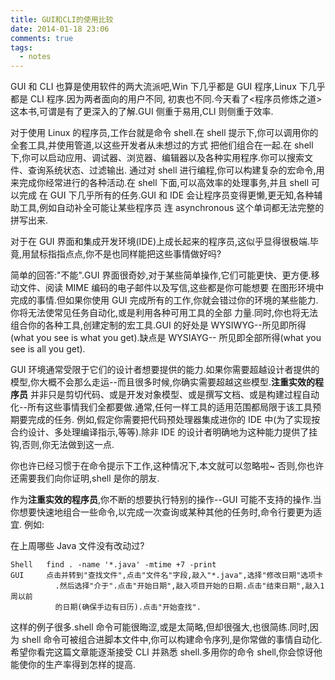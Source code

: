 ```yaml
---
title: GUI和CLI的使用比较
date: 2014-01-18 23:06
comments: true
tags:
  - notes
---
```


GUI 和 CLI 也算是使用软件的两大流派吧,Win 下几乎都是 GUI 程序,Linux 下几乎都是 CLI 程序.因为两者面向的用户不同,
初衷也不同.今天看了<程序员修炼之道>这本书,可谓是有了更深入的了解.GUI 侧重于易用,CLI 则侧重于效率.

对于使用 Linux 的程序员,工作台就是命令 shell.在 shell 提示下,你可以调用你的全套工具,并使用管道,以这些开发者从未想过的方式
把他们组合在一起.在 shell 下,你可以启动应用、调试器、浏览器、编辑器以及各种实用程序.你可以搜索文件、查询系统状态、过滤输出.
通过对 shell 进行编程,你可以构建复杂的宏命令,用来完成你经常进行的各种活动.在 shell 下面,可以高效率的处理事务,并且 shell 可以完成
在 GUI 下几乎所有的任务.GUI 和 IDE 会让程序员变得更懒,更无知,各种辅助工具,例如自动补全可能让某些程序员
连 asynchronous 这个单词都无法完整的拼写出来.

对于在 GUI 界面和集成开发环境(IDE)上成长起来的程序员,这似乎显得很极端.毕竟,用鼠标指指点点,你不是也同样能把这些事情做好吗?

简单的回答:"不能".GUI 界面很奇妙,对于某些简单操作,它们可能更快、更方便.移动文件、阅读 MIME 编码的电子邮件以及写信,这些都是你可能想要
在图形环境中完成的事情.但如果你使用 GUI 完成所有的工作,你就会错过你的环境的某些能力.你将无法使常见任务自动化,或是利用各种可用工具的全部
力量.同时,你也将无法组合你的各种工具,创建定制的宏工具.GUI 的好处是 WYSIWYG--所见即所得(what you see is what you get).缺点是 WYSIAYG--
所见即全部所得(what you see is all you get).

GUI 环境通常受限于它们的设计者想要提供的能力.如果你需要超越设计者提供的模型,你大概不会那么走运--而且很多时候,你确实需要超越这些模型.**注重实效的程序员**
并非只是剪切代码、或是开发对象模型、或是撰写文档、或是构建过程自动化--所有这些事情我们全都要做.通常,任何一样工具的适用范围都局限于该工具预期要完成的任务.
例如,假定你需要把代码预处理器集成进你的 IDE 中(为了实现按合约设计、多处理编译指示,等等).除非 IDE 的设计者明确地为这种能力提供了挂钩,否则,你无法做到这一点.

你也许已经习惯于在命令提示下工作,这种情况下,本文就可以忽略啦~ 否则,你也许还需要我们向你证明,shell 是你的朋友.

作为**注重实效的程序员**,你不断的想要执行特别的操作--GUI 可能不支持的操作.当你想要快速地组合一些命令,以完成一次查询或某种其他的任务时,命令行要更为适宜.
例如:

在上周哪些 Java 文件没有改动过?

```
Shell   find . -name '*.java' -mtime +7 -print
GUI     点击并转到"查找文件",点击"文件名"字段,敲入"*.java",选择"修改日期"选项卡
          .然后选择"介于".点击"开始日期",敲入项目开始的日期.点击"结束日期",敲入1周以前
          的日期(确保手边有日历).点击"开始查找".
```

这样的例子很多.shell 命令可能很晦涩,或是太简略,但却很强大,也很简练.同时,因为 shell 命令可被组合进脚本文件中,你可以构建命令序列,是你常做的事情自动化.
希望你看完这篇文章能逐渐接受 CLI 并熟悉 shell.多用你的命令 shell,你会惊讶他能使你的生产率得到怎样的提高.
